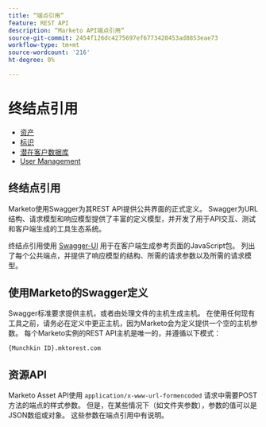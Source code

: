 ```yaml
---
title: “端点引用”
feature: REST API
description: “Marketo API端点引用”
source-git-commit: 2454f126dc4275697ef6773420453ad8853eae73
workflow-type: tm+mt
source-wordcount: '216'
ht-degree: 0%

---
```



# 终结点引用

- [资产](https://developer.adobe.com/marketo-apis/api/asset/)
- [标识](https://developer.adobe.com/marketo-apis/api/identity/)
- [潜在客户数据库](https://developer.adobe.com/marketo-apis/api/mapi/)
- [User Management](https://developer.adobe.com/marketo-apis/api/user/)

## 终结点引用

Marketo使用Swagger为其REST API提供公共界面的正式定义。 Swagger为URL结构、请求模型和响应模型提供了丰富的定义模型，并开发了用于API交互、测试和客户端生成的工具生态系统。

终结点引用使用 [Swagger-UI](https://swagger.io/tools/swagger-ui/) 用于在客户端生成参考页面的JavaScript包。 列出了每个公共端点，并提供了响应模型的结构、所需的请求参数以及所需的请求模型。

## 使用Marketo的Swagger定义

Swagger标准要求提供主机，或者由处理文件的主机生成主机。 在使用任何现有工具之前，请务必在定义中更正主机，因为Marketo会为定义提供一个空的主机参数。 每个Marketo实例的REST API主机是唯一的，并遵循以下模式：

`{Munchkin ID}.mktorest.com`

## 资源API

Marketo Asset API使用 `application/x-www-url-formencoded` 请求中需要POST方法的端点的样式参数。 但是，在某些情况下（如文件夹参数），参数的值可以是JSON数组或对象。 这些参数在端点引用中有说明。
